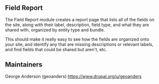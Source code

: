 ## Field Report

The Field Report module creates a report page that lists all of
the fields on the site, along with their label, description,
field type, and what they are shared with, organized by entity
type and bundle.

This should make it really easy to see how the fields are organized
onto your site, and identify any that are missing descriptions or
relevant labels, and find fields that could be shared but aren't, etc.

## Maintainers

George Anderson (geoanders)
https://www.drupal.org/u/geoanders
